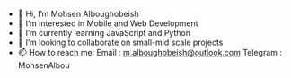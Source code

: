 - 👋 Hi, I’m Mohsen Alboughobeish
- 👀 I’m interested in Mobile and Web Development
- 🌱 I’m currently learning JavaScript and Python
- 💞️ I’m looking to collaborate on small-mid scale projects
- 📫 How to reach me:
        Email : m.alboughobeish@outlook.com 
        Telegram : MohsenAlbou
        
        

<!---
MohsenAlbo/MohsenAlbo is a ✨ special ✨ repository because its `README.md` (this file) appears on your GitHub profile.
You can click the Preview link to take a look at your changes.
--->
